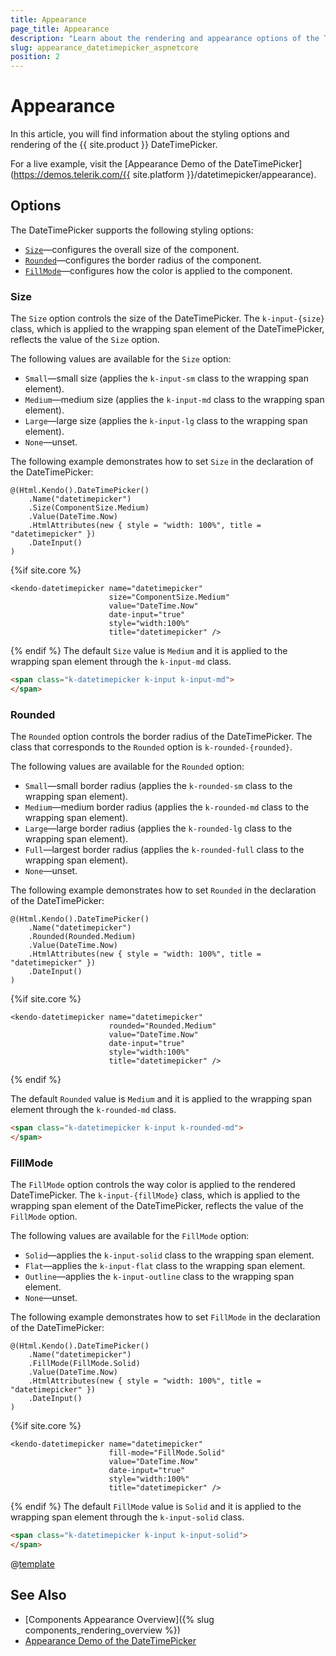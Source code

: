 ```yaml
---
title: Appearance
page_title: Appearance
description: "Learn about the rendering and appearance options of the Telerik UI DateTimePicker for {{ site.framework }}."
slug: appearance_datetimepicker_aspnetcore
position: 2
---
```


# Appearance

In this article, you will find information about the styling options and rendering of the {{ site.product }} DateTimePicker.

For a live example, visit the [Appearance Demo of the DateTimePicker](https://demos.telerik.com/{{ site.platform }}/datetimepicker/appearance).

## Options

The DateTimePicker supports the following styling options:

- [`Size`](#size)—configures the overall size of the component.
- [`Rounded`](#rounded)—configures the border radius of the component.
- [`FillMode`](#fillmode)—configures how the color is applied to the component.

### Size

The `Size` option controls the size of the DateTimePicker. The `k-input-{size}` class, which is applied to the wrapping span element of the DateTimePicker, reflects the value of the `Size` option.

The following values are available for the `Size` option:

- `Small`—small size (applies the `k-input-sm` class to the wrapping span element).
- `Medium`—medium size (applies the `k-input-md` class to the wrapping span element).
- `Large`—large size (applies the `k-input-lg` class to the wrapping span element).
- `None`—unset.

The following example demonstrates how to set `Size` in the declaration of the DateTimePicker:
```HtmlHelper
@(Html.Kendo().DateTimePicker()
    .Name("datetimepicker")
    .Size(ComponentSize.Medium)
    .Value(DateTime.Now)
    .HtmlAttributes(new { style = "width: 100%", title = "datetimepicker" })
    .DateInput()
)
```
{%if site.core %}
```TagHelper
<kendo-datetimepicker name="datetimepicker" 
                      size="ComponentSize.Medium"
                      value="DateTime.Now"
                      date-input="true"
                      style="width:100%"
                      title="datetimepicker" />
```
{% endif %}
The default `Size` value is `Medium` and it is applied to the wrapping span element through the `k-input-md` class.

```html
<span class="k-datetimepicker k-input k-input-md">
</span>
```

### Rounded

The `Rounded` option controls the border radius of the DateTimePicker. The class that corresponds to the `Rounded` option is `k-rounded-{rounded}`.

The following values are available for the `Rounded` option:

- `Small`—small border radius (applies the `k-rounded-sm` class to the wrapping span element).
- `Medium`—medium border radius (applies the `k-rounded-md` class to the wrapping span element).
- `Large`—large border radius (applies the `k-rounded-lg` class to the wrapping span element).
- `Full`—largest border radius (applies the `k-rounded-full` class to the wrapping span element).
- `None`—unset.

The following example demonstrates how to set `Rounded` in the declaration of the DateTimePicker:
```HtmlHelper
@(Html.Kendo().DateTimePicker()
    .Name("datetimepicker")
    .Rounded(Rounded.Medium)
    .Value(DateTime.Now)
    .HtmlAttributes(new { style = "width: 100%", title = "datetimepicker" })
    .DateInput()
)
```
{%if site.core %}
```TagHelper
<kendo-datetimepicker name="datetimepicker" 
                      rounded="Rounded.Medium"
                      value="DateTime.Now"
                      date-input="true"
                      style="width:100%"
                      title="datetimepicker" />
```
{% endif %}

The default `Rounded` value is `Medium` and it is applied to the wrapping span element through the `k-rounded-md` class.

```html
<span class="k-datetimepicker k-input k-rounded-md">
</span>
```

### FillMode

The `FillMode` option controls the way color is applied to the rendered DateTimePicker. The `k-input-{fillMode}` class, which is applied to the wrapping span element of the DateTimePicker, reflects the value of the `FillMode` option.

The following values are available for the `FillMode` option:

- `Solid`—applies the `k-input-solid` class to the wrapping span element.
- `Flat`—applies the `k-input-flat` class to the wrapping span element.
- `Outline`—applies the `k-input-outline` class to the wrapping span element.
- `None`—unset.

The following example demonstrates how to set `FillMode` in the declaration of the DateTimePicker:

```HtmlHelper
@(Html.Kendo().DateTimePicker()
    .Name("datetimepicker")
    .FillMode(FillMode.Solid)
    .Value(DateTime.Now)
    .HtmlAttributes(new { style = "width: 100%", title = "datetimepicker" })
    .DateInput()
)
```
{%if site.core %}
```TagHelper
<kendo-datetimepicker name="datetimepicker" 
                      fill-mode="FillMode.Solid"
                      value="DateTime.Now"
                      date-input="true" 
                      style="width:100%"
                      title="datetimepicker" />
```
{% endif %}
The default `FillMode` value is `Solid` and it is applied to the wrapping span element through the `k-input-solid` class.

```html
<span class="k-datetimepicker k-input k-input-solid">
</span>
```

@[template](/_contentTemplates/components-rendering-section.md#components-rendering-section)

## See Also

* [Components Appearance Overview]({% slug components_rendering_overview %})
* [Appearance Demo of the DateTimePicker](https://demos.telerik.com/aspnet-mvc/datetimepicker/appearance)
